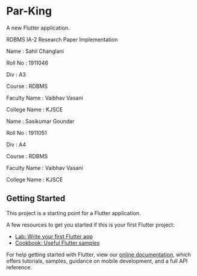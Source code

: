 # Par-King


A new Flutter application.

RDBMS IA-2 Research Paper Implementation

Name : Sahil Changlani

Roll No : 1911046

Div : A3

Course : RDBMS

Faculty Name : Vaibhav Vasani

College Name : KJSCE


Name : Sasikumar Goundar

Roll No : 1911051

Div : A4

Course : RDBMS

Faculty Name : Vaibhav Vasani

College Name : KJSCE



## Getting Started

This project is a starting point for a Flutter application.

A few resources to get you started if this is your first Flutter project:

- [Lab: Write your first Flutter app](https://flutter.dev/docs/get-started/codelab)
- [Cookbook: Useful Flutter samples](https://flutter.dev/docs/cookbook)

For help getting started with Flutter, view our
[online documentation](https://flutter.dev/docs), which offers tutorials,
samples, guidance on mobile development, and a full API reference.
